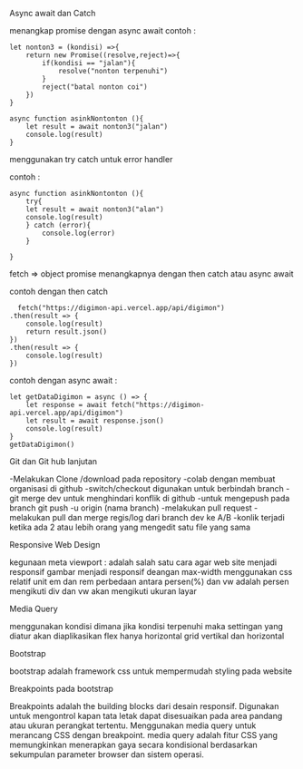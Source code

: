 Async await dan Catch

menangkap promise dengan async await
contoh :

    let nonton3 = (kondisi) =>{
        return new Promise((resolve,reject)=>{
            if(kondisi == "jalan"){
                resolve("nonton terpenuhi")
            }
            reject("batal nonton coi")
        })
    }

    async function asinkNontonton (){
        let result = await nonton3("jalan")
        console.log(result)
    }

menggunakan try catch untuk error handler

contoh :

    async function asinkNontonton (){
        try{
        let result = await nonton3("alan")
        console.log(result)  
        } catch (error){
            console.log(error)
        }

    }

fetch => object promise
menangkapnya dengan then catch atau async await

contoh dengan then catch

      fetch("https://digimon-api.vercel.app/api/digimon")
    .then(result => {
        console.log(result)
        return result.json()
    })
    .then(result => {
        console.log(result)
    })

contoh dengan async await :

    let getDataDigimon = async () => {
        let response = await fetch("https://digimon-api.vercel.app/api/digimon")
        let result = await response.json()
        console.log(result)
    }
    getDataDigimon()


Git dan Git hub lanjutan

-Melakukan Clone /download pada repository
-colab dengan membuat organisasi di github
-switch/checkout digunakan untuk berbindah branch
-git merge dev untuk menghindari konflik di github
-untuk mengepush pada branch git push -u origin (nama branch)
-melakukan pull request
-melakukan pull dan merge regis/log dari branch dev ke A/B
-konlik terjadi ketika ada 2 atau lebih orang yang mengedit satu file yang sama


Responsive Web Design
          
kegunaan meta viewport : adalah salah satu cara agar web site menjadi responsif
gambar menjadi responsif deangan max-width
menggunakan css relatif unit em dan rem
perbedaan antara persen(%) dan vw adalah persen mengikuti div dan vw akan mengikuti ukuran layar


Media Query

menggunakan kondisi dimana jika kondisi terpenuhi maka settingan yang diatur akan diaplikasikan
flex hanya horizontal
grid vertikal dan horizontal


Bootstrap

bootstrap adalah framework css untuk mempermudah styling pada website

Breakpoints pada bootstrap

Breakpoints adalah the building blocks dari desain responsif. Digunakan untuk mengontrol kapan tata letak dapat disesuaikan pada area pandang atau ukuran perangkat tertentu.
Menggunakan media query untuk merancang CSS dengan breakpoint. media query adalah fitur CSS yang memungkinkan menerapkan gaya secara kondisional berdasarkan sekumpulan parameter browser dan sistem operasi.
